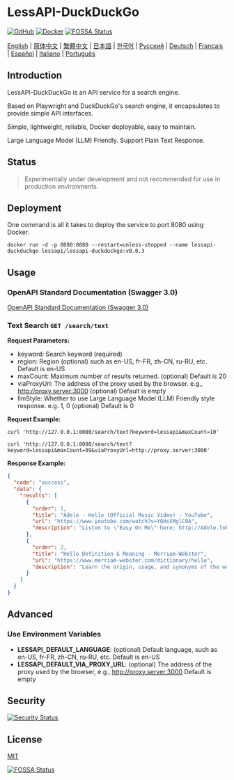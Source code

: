 # LessAPI-DuckDuckGo

[![GitHub](https://img.shields.io/github/license/lessapi-dev/lessapi-duckduckgo?style=for-the-badge)](https://github.com/lessapi-dev/lessapi-duckduckgo)
[![Docker](https://img.shields.io/docker/pulls/lessapi/lessapi-duckduckgo?style=for-the-badge)](https://hub.docker.com/r/lessapi/lessapi-duckduckgo)
[![FOSSA Status](https://app.fossa.com/api/projects/git%2Bgithub.com%2Flessapi-dev%2Flessapi-duckduckgo.svg?type=shield)](https://app.fossa.com/projects/git%2Bgithub.com%2Flessapi-dev%2Flessapi-duckduckgo?ref=badge_shield)

[English](./README.md) |
[简体中文](./docs/zhs/README.md) |
[繁體中文](./docs/zht/README.md) |
[日本語](./docs/ja/README.md) |
[한국어](./docs/ko/README.md) |
[Русский](./docs/ru/README.md) |
[Deutsch](./docs/de/README.md) |
[Français](./docs/fr/README.md) |
[Español](./docs/es/README.md) |
[Italiano](./docs/it/README.md) |
[Português](./docs/pt/README.md)

## Introduction

LessAPI-DuckDuckGo is an API service for a search engine.

Based on Playwright and DuckDuckGo's search engine, it encapsulates to provide simple API interfaces.

Simple, lightweight, reliable, Docker deployable, easy to maintain.

Large Language Model (LLM) Friendly. Support Plain Text Response.

## Status

> Experimentally under development and not recommended for use in production environments.

## Deployment

One command is all it takes to deploy the service to port 8080 using Docker.

```shell
docker run -d -p 8080:8080 --restart=unless-stopped --name lessapi-duckduckgo lessapi/lessapi-duckduckgo:v0.0.3
```

## Usage

### OpenAPI Standard Documentation (Swagger 3.0)

[OpenAPI Standard Documentation (Swagger 3.0)](resource/openapi.json)

### Text Search `GET /search/text`

**Request Parameters:**

- keyword: Search keyword (required)
- region: Region (optional) such as en-US, fr-FR, zh-CN, ru-RU, etc. Default is en-US
- maxCount: Maximum number of results returned. (optional) Default is 20
- viaProxyUrl: The address of the proxy used by the browser. e.g., http://proxy.server:3000 (optional) Default is empty
- llmStyle: Whether to use Large Language Model (LLM) Friendly style response. e.g. 1, 0 (optional) Default is 0

**Request Example:**

```shell
curl 'http://127.0.0.1:8080/search/text?keyword=lessapi&maxCount=10'
```

```shell
curl 'http://127.0.0.1:8080/search/text?keyword=lessapi&maxCount=99&viaProxyUrl=http://proxy.server:3000'
```

**Response Example:**

```json
{
  "code": "success",
  "data": {
    "results": [
      {
        "order": 1,
        "title": "Adele - Hello (Official Music Video) - YouTube",
        "url": "https://www.youtube.com/watch?v=YQHsXMglC9A",
        "description": "Listen to \"Easy On Me\" here: http://Adele.lnk.to/EOMPre-order Adele's new album \"30\" before its release on November 19: https://www.adele.comShop the \"Adele..."
      },
      {
        "order": 2,
        "title": "Hello Definition & Meaning - Merriam-Webster",
        "url": "https://www.merriam-webster.com/dictionary/hello",
        "description": "Learn the origin, usage, and synonyms of the word hello, an expression or gesture of greeting. See examples of hello in sentences and related words from the dictionary."
      }
    ]
  }
}
```

## Advanced

### Use Environment Variables

- **LESSAPI_DEFAULT_LANGUAGE**: (optional) Default language, such as en-US, fr-FR, zh-CN, ru-RU, etc. Default is en-US
- **LESSAPI_DEFAULT_VIA_PROXY_URL**: (optional) The address of the proxy used by the browser,
  e.g., http://proxy.server:3000 Default is empty

## Security

[![Security Status](https://www.murphysec.com/platform3/v31/badge/1779906127272730624.svg)](https://www.murphysec.com/console/report/1778449242088529920/1779906127272730624)

## License

[MIT](./LICENSE)


[![FOSSA Status](https://app.fossa.com/api/projects/git%2Bgithub.com%2Flessapi-dev%2Flessapi-duckduckgo.svg?type=large)](https://app.fossa.com/projects/git%2Bgithub.com%2Flessapi-dev%2Flessapi-duckduckgo?ref=badge_large)